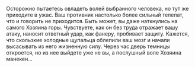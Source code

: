 Осторожно пытаетесь овладеть волей выбранного человека, но тут же приходите в ужас. Ваш противник настолько более сильный телепат, что и говорить не приходится. Быть может, вы даже наткнулись на самого Хозяина горы. Чувствуете, как он без труда отражает вашу атаку, наносит ответный удар, как фанеру, пробивает защиту. Кажется, что скользкие холодные щупальца облепили ваш мозг и начали высасывать из него жизненную силу. Через час дверь темницы откроется, но из нее выйдете уже не вы, а послушный воле Хозяина манекен...

